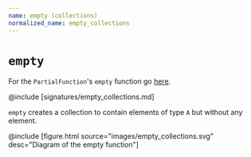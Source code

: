 ```yaml
---
name: empty (collections)
normalized_name: empty_collections
---
```


# `empty`

For the `PartialFunction`'s `empty` function go [here](./empty_PartialFunction).

@include [signatures/empty_collections.md]

`empty` creates a collection to contain elements of type `A` but without any element.

@include [figure.html source="images/empty_collections.svg" desc="Diagram of the empty function"]
